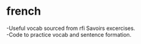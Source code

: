 # french  
  
  -Useful vocab sourced from rfi Savoirs excercises.  
  -Code to practice vocab and sentence formation.
  

